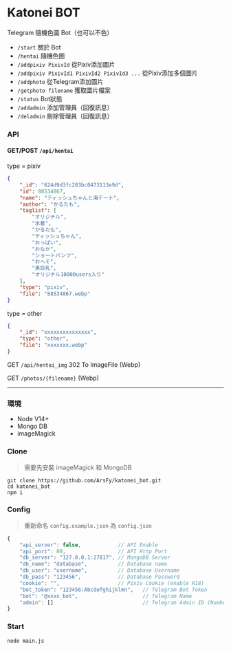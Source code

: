 # Katonei BOT

Telegram 隨機色圖 Bot（也可以不色）

- `/start` 關於 Bot
- `/hentai` 隨機色圖
- `/addpixiv PixivId` 從Pixiv添加圖片
- `/addpixiv PixivId1 PixivId2 PixivId3 ...` 從Pixiv添加多個圖片
- `/addphoto` 從Telegram添加圖片
- `/getphoto filename` 獲取圖片檔案
- `/status` Bot狀態
- `/addadmin` 添加管理員（回復訊息）
- `/deladmin` 刪除管理員（回復訊息）

### API

#### GET/POST `/api/hentai`

type = pixiv
```json
{
    "_id": "624d9d3fc203bc0473113e9d",
    "id": 88534867,
    "name": "ティッシュちゃんと海デート",
    "author": "かるたも",
    "taglist": [
        "オリジナル",
        "水着",
        "かるたも",
        "ティッシュちゃん",
        "おっぱい",
        "おなか",
        "ショートパンツ",
        "おへそ",
        "美巨乳",
        "オリジナル10000users入り"
    ],
    "type": "pixiv",
    "file": "88534867.webp"
}
```
type = other
```json
{
    "_id": "xxxxxxxxxxxxxxx",
    "type": "other",
    "file": "xxxxxxx.webp"
}
```

GET `/api/hentai_img` 302 To ImageFile (Webp)

GET `/photos/{filename}` (Webp)

-----

### 環境

- Node V14+
- Mongo DB
- imageMagick

### Clone

> 需要先安裝 imageMagick 和 MongoDB

```
git clone https://github.com/ArsFy/katonei_bot.git
cd katonei_bot
npm i
```

### Config

> 重新命名 `config.example.json` 為 `config.json`

```js
{
    "api_server": false,            // API Enable
    "api_port": 80,                 // API Http Port
    "db_server": "127.0.0.1:27017", // MongoDB Server
    "db_name": "database",          // Database name
    "db_user": "username",          // Database Username
    "db_pass": "123456",            // Database Password
    "cookie": "",                   // Pixiv Cookie (enable R18)
    "bot_token": "123456:Abcdefghijklmn",   // Telegram Bot Token
    "bot": "@xxxx_bot",                     // Telegram Name
    "admin": []                             // Telegram Admin ID (Number)
}
```

### Start

```
node main.js
```